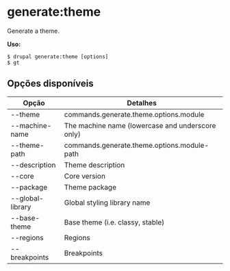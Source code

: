# generate:theme
Generate a theme.

**Uso:**
```
$ drupal generate:theme [options]
$ gt  
```

## Opções disponíveis
Opção | Detalhes
-------|-------------
--theme | commands.generate.theme.options.module
--machine-name | The machine name (lowercase and underscore only)
--theme-path | commands.generate.theme.options.module-path
--description | Theme description
--core | Core version
--package | Theme package
--global-library | Global styling library name
--base-theme | Base theme (i.e. classy, stable)
--regions | Regions
--breakpoints | Breakpoints
